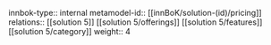 innbok-type:: internal
metamodel-id:: [[innBoK/solution-(id)/pricing]]
relations:: [[solution 5]] [[solution 5/offerings]] [[solution 5/features]] [[solution 5/category]]
weight:: 4


